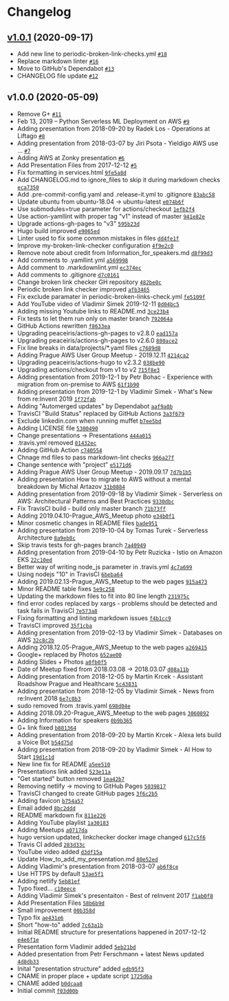# Changelog

## [v1.0.1](https://github.com/awsugcz/awsug.cz/compare/v1.0.0...v1.0.1) (2020-09-17)

- Add new line to periodic-broken-link-checks.yml [`#18`](https://github.com/awsugcz/awsug.cz/pull/18)
- Replace markdown linter [`#16`](https://github.com/awsugcz/awsug.cz/pull/16)
- Move to GitHub's Dependabot [`#13`](https://github.com/awsugcz/awsug.cz/pull/13)
- CHANGELOG file update [`#12`](https://github.com/awsugcz/awsug.cz/pull/12)

## v1.0.0 (2020-05-09)

- Remove G+ [`#11`](https://github.com/awsugcz/awsug.cz/pull/11)
- Feb 13, 2019 – Python Serverless ML Deployment on AWS [`#9`](https://github.com/awsugcz/awsug.cz/pull/9)
- Adding presentation from 2018-09-20 by Radek Los - Operations at Liftago [`#8`](https://github.com/awsugcz/awsug.cz/pull/8)
- Adding presentation from 2018-03-07 by Jiri Psota - Yieldigo AWS use … [`#7`](https://github.com/awsugcz/awsug.cz/pull/7)
- Adding AWS at Zonky presentation [`#6`](https://github.com/awsugcz/awsug.cz/pull/6)
- Add Presentation Files from 2017-12-12 [`#5`](https://github.com/awsugcz/awsug.cz/pull/5)
- Fix formatting in services.html [`9fe5a8d`](https://github.com/awsugcz/awsug.cz/commit/9fe5a8d810f1e6058543f076d8dcce8ba6dd4d22)
- Add CHANGELOG.md to ignore_files to skip it during markdown checks [`eca7350`](https://github.com/awsugcz/awsug.cz/commit/eca7350ee2252571ca39e39a60ccb4d408abeeb4)
- Add .pre-commit-config.yaml and .release-it.yml to .gitignore [`83abc58`](https://github.com/awsugcz/awsug.cz/commit/83abc58457c40e6b784624644054b713752db4e4)
- Update ubuntu from ubuntu-18.04 -&gt; ubuntu-latest [`e074b6f`](https://github.com/awsugcz/awsug.cz/commit/e074b6f43cf25d0947547944a2f9c0bb1dbd67b7)
- Use submodules=true parameter for actions/checkout [`1efb2f4`](https://github.com/awsugcz/awsug.cz/commit/1efb2f4f37e66d0c92b77d403dd28460543f5cff)
- Use action-yamllint with proper tag "v1" instead of master [`941e82e`](https://github.com/awsugcz/awsug.cz/commit/941e82ea163ed69cc7e06c410ae686b9178636a0)
- Upgrade actions-gh-pages to "v3" [`595b23d`](https://github.com/awsugcz/awsug.cz/commit/595b23dae9fc52a1787f55890bfad554237c5a3f)
- Hugo build improved [`e9065ed`](https://github.com/awsugcz/awsug.cz/commit/e9065edbce99c418ef24d999cc31781e19924baa)
- Linter used to fix some common mistakes in files [`dd4fe1f`](https://github.com/awsugcz/awsug.cz/commit/dd4fe1fd83e06b04a33ef5eb14f2a90a83bb270b)
- Improve my-broken-link-checker configuration [`4f9e2c0`](https://github.com/awsugcz/awsug.cz/commit/4f9e2c08157a191824c25ca7eadc5648a1219996)
- Remove note about credit from Information_for_speakers.md [`d8f99d3`](https://github.com/awsugcz/awsug.cz/commit/d8f99d3a3c689a137e1e4afae4d888b48636e0e2)
- Add comments to .yamllint.yml [`a569998`](https://github.com/awsugcz/awsug.cz/commit/a5699981d4077523cf398cf69772ef89eb29a99c)
- Add comment to .markdownlint.yml [`ec374ec`](https://github.com/awsugcz/awsug.cz/commit/ec374ec98be4ff7865ac2ca9db95d0ea1e433800)
- Add comments to .gitignore [`d7c0161`](https://github.com/awsugcz/awsug.cz/commit/d7c0161c05800f68861364ec13c854d2fcb6c7b2)
- Change broken link checker GH repository [`482be0c`](https://github.com/awsugcz/awsug.cz/commit/482be0c8b3da6988e30ca220a1aaa1e79c83c434)
- Periodic broken link checker improved [`afb3465`](https://github.com/awsugcz/awsug.cz/commit/afb346534a705ee6654e82dab6e43eb988dac5bf)
- Fix exclude paramater in periodic-broken-links-check.yml [`fe5109f`](https://github.com/awsugcz/awsug.cz/commit/fe5109f2af0f368820b132535c0fcc005f1f5d87)
- Add YouTube video of Vladimir Simek 2019-12-11 [`0d04bc5`](https://github.com/awsugcz/awsug.cz/commit/0d04bc53ae08d1e921c685da2436895197b71223)
- Adding missing Youtube links to README.md [`3ce23b4`](https://github.com/awsugcz/awsug.cz/commit/3ce23b45dd60e6a8ab9c59eec88fed12afb1d5f0)
- Fix tests to let them run only on master branch [`792064a`](https://github.com/awsugcz/awsug.cz/commit/792064a990c22a84b22d283008982d9d8d3fb3e8)
- GitHub Actions rewritten [`f8633ea`](https://github.com/awsugcz/awsug.cz/commit/f8633eaf2056243e0e337f99377a26e80519fa90)
- Upgrading peaceiris/actions-gh-pages to v2.8.0 [`ead157a`](https://github.com/awsugcz/awsug.cz/commit/ead157a758f7e88157dfe813f986ccbc34d9cddf)
- Upgrading peaceiris/actions-gh-pages to v2.6.0 [`880ace2`](https://github.com/awsugcz/awsug.cz/commit/880ace22e71fa63ed6c5db7cf633892ea1c3d305)
- Fix line breaks in data/projects/*.yaml files [`c7689d8`](https://github.com/awsugcz/awsug.cz/commit/c7689d8c1db9ec003831aec0cfbbd499edf87d9e)
- Adding Prague AWS User Group Meetup - 2019.12.11 [`4214ca2`](https://github.com/awsugcz/awsug.cz/commit/4214ca208aa5a79b72eca594519db261a771fb5f)
- Upgrading peaceiris/actions-hugo to v2.3.2 [`038be90`](https://github.com/awsugcz/awsug.cz/commit/038be90af395ed4dd8aa788c4a4a2f20f977ebed)
- Upgrading actions/checkout from v1 to v2 [`715f8e3`](https://github.com/awsugcz/awsug.cz/commit/715f8e3733a236900d70b7bd03eb230477cc4f5a)
- Adding presentation from 2019-12-1 by Petr Bohac - Experience with migration from on-premise to AWS [`61f1b90`](https://github.com/awsugcz/awsug.cz/commit/61f1b904ac7805b096d06014dd0c1cfdc14ddef5)
- Adding presentation from 2019-12-1 by Vladimir Simek - What's New from re:Invent 2019 [`1f72fab`](https://github.com/awsugcz/awsug.cz/commit/1f72fabd6034818949fd810ba3c03288cd9b3a28)
- Adding "Automerged updates" by Dependabot [`aaf9a0b`](https://github.com/awsugcz/awsug.cz/commit/aaf9a0b9f89b9254679d5532082fef8ced9bb476)
- TravisCI "Build Status" replaced by GitHub Actions [`3a3f679`](https://github.com/awsugcz/awsug.cz/commit/3a3f679dab420a31967e27759c97883d5f903340)
- Exclude linkedin.com when running muffet [`b7ee5bd`](https://github.com/awsugcz/awsug.cz/commit/b7ee5bd454fbb194de0fb66f20cd05eab5ad33a9)
- Adding LICENSE file [`5300490`](https://github.com/awsugcz/awsug.cz/commit/5300490b0054a00e4a7f13513185f37ad37bf414)
- Change presentations -&gt; Presentations [`444a015`](https://github.com/awsugcz/awsug.cz/commit/444a0155196747f2760cb47f29cb71255337fdac)
- .travis.yml removed [`01432ec`](https://github.com/awsugcz/awsug.cz/commit/01432ec56031c109db09aab1fa5b3bf9ac97d8df)
- Adding GitHub Action [`c740554`](https://github.com/awsugcz/awsug.cz/commit/c740554dea0bd53aa436e3c2d0a110b1170bab18)
- Chnage md files to pass markdown-lint checks [`966a27f`](https://github.com/awsugcz/awsug.cz/commit/966a27ff90cff27ea269159baacbf0b77ba9695f)
- Change sentence with "project" [`e5171d6`](https://github.com/awsugcz/awsug.cz/commit/e5171d6b45dc9885bfb2d7b840dba5689c0a8e65)
- Adding Prague AWS User Group Meetup - 2019.09.17 [`7d7b1b5`](https://github.com/awsugcz/awsug.cz/commit/7d7b1b5b486d0d9699b638c479d01c37dae7cef7)
- Adding presentation How to migrate to AWS without a mental breakdown by Michal Artazov [`31b0884`](https://github.com/awsugcz/awsug.cz/commit/31b08845c453e4b9bcd7cde9ce000f233dae0921)
- Adding presentation from 2019-09-18 by Vladimir Simek - Serverless on AWS: Architectural Patterns and Best Practices [`9330dbc`](https://github.com/awsugcz/awsug.cz/commit/9330dbc58621ee53f5c8407968453e201d2ce24a)
- Fix TravisCI build - build only master branch [`71b73ff`](https://github.com/awsugcz/awsug.cz/commit/71b73ffd80def6def75a4bdeac3d36aebf78b86c)
- Adding 2019.04.10-Prague_AWS_Meetup photo [`e34b0f1`](https://github.com/awsugcz/awsug.cz/commit/e34b0f1d926e0ba82d6f687ebe70e04c6747bb02)
- Minor cosmetic changes in README files [`bade951`](https://github.com/awsugcz/awsug.cz/commit/bade9513bb4978cdbd3dd3450802340e14d59d24)
- Adding presentation from 2019-10-04 by Tomas Turek - Serverless Architecture  [`8a9eb8c`](https://github.com/awsugcz/awsug.cz/commit/8a9eb8cfa76c4589305fb768c4b5674f0dff2d3b)
- Skip travis tests for gh-pages branch [`7a40949`](https://github.com/awsugcz/awsug.cz/commit/7a40949d5d7eaece8266c39b82916db6a39d40d7)
- Adding presentation from 2019-04-10 by Petr Ruzicka - Istio on Amazon EKS [`22c10ed`](https://github.com/awsugcz/awsug.cz/commit/22c10ed2d506f79497cdb02f7a891ae208266425)
- Better way of writing node_js parameter in .travis.yml [`4c7a699`](https://github.com/awsugcz/awsug.cz/commit/4c7a699c1e3df9d33c9f4322b3410f09c66f951b)
- Using nodejs "10" in TravisCI [`6beba64`](https://github.com/awsugcz/awsug.cz/commit/6beba64a482845ddb489938b452cdb290b8e3531)
- Adding 2019.02.13-Prague_AWS_Meetup to the web pages [`915a473`](https://github.com/awsugcz/awsug.cz/commit/915a473e1218046a78797524dad744b4d6d05805)
- Minor README table fixes [`5e9c258`](https://github.com/awsugcz/awsug.cz/commit/5e9c2582505181856f41d4c88492e451300685b3)
- Updating the markdown files to fit into 80 line length [`231975c`](https://github.com/awsugcz/awsug.cz/commit/231975c9a42f6ab36c6dbd3337cf635ae219122e)
- find error codes replaced by xargs - problems should be detected and task fails in TravisCI [`7e573a8`](https://github.com/awsugcz/awsug.cz/commit/7e573a8d5c462f6c026387ab1b519c241c55860f)
- Fixing formatting and linting markdown issues [`f4b1cc9`](https://github.com/awsugcz/awsug.cz/commit/f4b1cc9e88e3bdcd52c0205b43fac8c4ed7a9e95)
- TravisCI improved [`35f1cba`](https://github.com/awsugcz/awsug.cz/commit/35f1cba419b3b75256ed2ad9b57cbcb1f7180109)
- Adding presentation from 2019-02-13 by Vladimir Simek - Databases on AWS [`32c8c2b`](https://github.com/awsugcz/awsug.cz/commit/32c8c2b985481ae63347fed97389b9e10b3b9c92)
- Adding 2018.12.05-Prague_AWS_Meetup to the web pages [`a269415`](https://github.com/awsugcz/awsug.cz/commit/a269415dd3f75e39fed087a906780ece41307163)
- Google+ replaced by Photos [`652ae00`](https://github.com/awsugcz/awsug.cz/commit/652ae0043f0b26e6003abf7d34893125ae279a19)
- Adding Slides + Photos [`a0fb0f5`](https://github.com/awsugcz/awsug.cz/commit/a0fb0f50ce914090ba3a679e686ee869037e40cd)
- Date of Meetup fixed from 2018.03.08 -&gt; 2018.03.07 [`d08a11b`](https://github.com/awsugcz/awsug.cz/commit/d08a11b2be4c351f4e98231082e022800e326475)
- Adding presentation from 2018-12-05 by Martin Krcek - Assistant Roadshow Prague and Healthcare [`5c43831`](https://github.com/awsugcz/awsug.cz/commit/5c438310ec7e12398b5b299d03ba6d6ec2a0a78f)
- Adding presentation from 2018-12-05 by Vladimir Simek - News from re:Invent 2018 [`6e7c0b3`](https://github.com/awsugcz/awsug.cz/commit/6e7c0b3151f4e395929dfa70319aaa35a112b46d)
- sudo removed from .travis.yaml [`698d04e`](https://github.com/awsugcz/awsug.cz/commit/698d04ee46abd40ed7f88438a927498c81568345)
- Adding 2018.09.20-Prague_AWS_Meetup to the web pages [`3060892`](https://github.com/awsugcz/awsug.cz/commit/306089201753a0d76049c2314e7c95f07cae45de)
- Adding Information for speakers [`0b9b365`](https://github.com/awsugcz/awsug.cz/commit/0b9b36572826c899abce89f0b5cb5bfad6bb7573)
- G+ link fixed [`b881364`](https://github.com/awsugcz/awsug.cz/commit/b881364ab22828bda2738d40999d3f47d2a7b1c0)
- Adding presentation from 2018-09-20 by Martin Krcek - Alexa lets build a Voice Bot [`b54d75d`](https://github.com/awsugcz/awsug.cz/commit/b54d75d795049fd2510e7bce88466900829552b7)
- Adding presentation from 2018-09-20 by Vladimir Simek - AI How to Start [`19d1c1d`](https://github.com/awsugcz/awsug.cz/commit/19d1c1d44e5dcc3f4c1c6fc2d2706a165e17eed5)
- New line fix for README [`a5ee510`](https://github.com/awsugcz/awsug.cz/commit/a5ee5101bbd528976be4e4c6f89c9e032bd9a35d)
- Presentations link added [`523e11a`](https://github.com/awsugcz/awsug.cz/commit/523e11a10afdb867e46644a3a78b343ee2085409)
- "Get started" button removed [`1ea42b7`](https://github.com/awsugcz/awsug.cz/commit/1ea42b78161cca38419afe2a3112bfdc5b5afb12)
- Removing netlify -&gt; moving to GitHub Pages [`5039817`](https://github.com/awsugcz/awsug.cz/commit/50398173f8c6f69353cf21afddfe3c3f15ea4512)
- TravisCI changed to create GitHub pages [`3f6c2b5`](https://github.com/awsugcz/awsug.cz/commit/3f6c2b50345a1aef8613e42254b53a462e3f1c41)
- Adding favicon [`b754a57`](https://github.com/awsugcz/awsug.cz/commit/b754a579df51941b3c8c05575674e0474c1c7438)
- Email added [`8bc2ddd`](https://github.com/awsugcz/awsug.cz/commit/8bc2dddf87f3f67cb622ebf80d9e8ce53c9e67df)
- README markdown fix [`811e226`](https://github.com/awsugcz/awsug.cz/commit/811e22670cd345f6348cfb4dac410d17316fc2bc)
- Adding YouTube playlist [`1a30183`](https://github.com/awsugcz/awsug.cz/commit/1a30183aed56347f8a1525c1f6f1c3df0ca3530c)
- Adding Meetups [`a0717da`](https://github.com/awsugcz/awsug.cz/commit/a0717da37db12dd575e069c2cf75ebc9f3f4e7d9)
- hugo version updated, linkchecker docker image changed [`617c5f6`](https://github.com/awsugcz/awsug.cz/commit/617c5f6c9919e3948cd9aa506836b54aeff4954c)
- Travis CI added [`283d33c`](https://github.com/awsugcz/awsug.cz/commit/283d33cbef86a8ac2a60fb852d679a9b6590e3ac)
- YouTube video added [`d3df15a`](https://github.com/awsugcz/awsug.cz/commit/d3df15ac2d5b0f2fec1b435d38f99a4086ecbaa4)
- Update How_to_add_my_presentation.md [`80e52ed`](https://github.com/awsugcz/awsug.cz/commit/80e52edb3eff81338322a171ae48396796d318ef)
- Adding Vladimir's presentation from 2018-03-07 [`ab6f8ce`](https://github.com/awsugcz/awsug.cz/commit/ab6f8ce8b6cc46f9ba778593a34df49099b0d7d5)
- Use HTTPS by default [`53ae5f1`](https://github.com/awsugcz/awsug.cz/commit/53ae5f115ad2e6114bfd884f384e0e903cda7e1b)
- Adding netlify [`5eb81ef`](https://github.com/awsugcz/awsug.cz/commit/5eb81efa13b16bf6cb6074beef8931d198dc3477)
- Typo fixed... [`c10eece`](https://github.com/awsugcz/awsug.cz/commit/c10eecec111dc6a3482444c51c34a4c245f665c9)
- Adding Vladimir Simek's presentaiton - Best of reInvent 2017 [`f1ab0f8`](https://github.com/awsugcz/awsug.cz/commit/f1ab0f8c9d49d8fc04a18003618053cdf959a86c)
- Add Presentation Files [`58b6b9d`](https://github.com/awsugcz/awsug.cz/commit/58b6b9d7513aeb473b4b093916599db338bfdbb1)
- Small improvement [`00b358d`](https://github.com/awsugcz/awsug.cz/commit/00b358d64b94b5f4436d785e1234e4e7351fc37f)
- Typo fix [`ae431e6`](https://github.com/awsugcz/awsug.cz/commit/ae431e6ced79b1ef5f13882631bbd4408131e5a6)
- Short "how-to" added [`7c63a1b`](https://github.com/awsugcz/awsug.cz/commit/7c63a1bca60a29622ba534cb6e9cb3a53b7a58d6)
- Initial README structure for presentations happened in 2017-12-12 [`e4e6f1e`](https://github.com/awsugcz/awsug.cz/commit/e4e6f1e72e40c846f50c7995b81cb7c62cc6aed3)
- Presentation form Vladimir added [`5eb21bd`](https://github.com/awsugcz/awsug.cz/commit/5eb21bda116734df7e1c8468eda317135935f452)
- Added presentation from Petr Ferschmann + latest News updated [`4d8db33`](https://github.com/awsugcz/awsug.cz/commit/4d8db33d20f7ac91845cc1c60107c25c9a2bce93)
- Inital "presentation structure" added [`edb95f3`](https://github.com/awsugcz/awsug.cz/commit/edb95f3fe9ada308254ccd6fb8011f2f05cc7367)
- CNAME in proper place + update script [`1725d6a`](https://github.com/awsugcz/awsug.cz/commit/1725d6a86155426dad1cb8ae276306554970054f)
- CNAME added [`b0dcaa8`](https://github.com/awsugcz/awsug.cz/commit/b0dcaa8ca8b92cc95fadeff96e9c28e9bf51439f)
- Initial commit [`f03d00b`](https://github.com/awsugcz/awsug.cz/commit/f03d00bd2e8245b4c58743dfda69eed6fdcec1a7)
